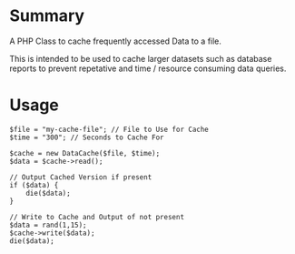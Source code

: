 # Summary
A PHP Class to cache frequently accessed Data to a file. 

This is intended to be used to cache larger datasets such as database reports to prevent repetative and time / resource consuming data queries.

# Usage

    $file = "my-cache-file"; // File to Use for Cache
    $time = "300"; // Seconds to Cache For
    
    $cache = new DataCache($file, $time);
    $data = $cache->read();

    // Output Cached Version if present
    if ($data) {
        die($data);
    }

    // Write to Cache and Output of not present
    $data = rand(1,15);
    $cache->write($data);
    die($data);
